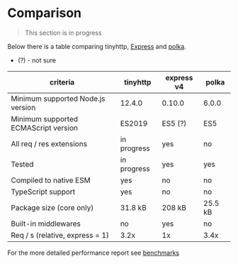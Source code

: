 # Comparison

> This section is in progress

Below there is a table comparing tinyhttp, [Express](https://expressjs.com) and [polka](https://github.com/lukeed/polka).

- (?) - not sure

| criteria                             | tinyhttp    | express v4  | polka      |
| ------------------------------------ | ----------- | ----------- | ---------- |
| Minimum supported Node.js version    | 12.4.0      | 0.10.0      | 6.0.0      |
| Minimum supported ECMAScript version | ES2019      | ES5 (?)     | ES5        |
| All req / res extensions             | in progress | yes         | no         |
| Tested                               | in progress | yes         | yes        |
| Compiled to native ESM               | yes         | no          | no         |
| TypeScript support                   | yes         | no          | no         |
| Package size (core only)             | 31.8 kB     | 208 kB      | 25.5 kB    |
| Built-in middlewares                 | no          | yes         | no         |
| Req / s (relative, express = 1)      | 3.2x        | 1x          | 3.4x       |

For the more detailed performance report see [benchmarks](benchmark/README.md)
